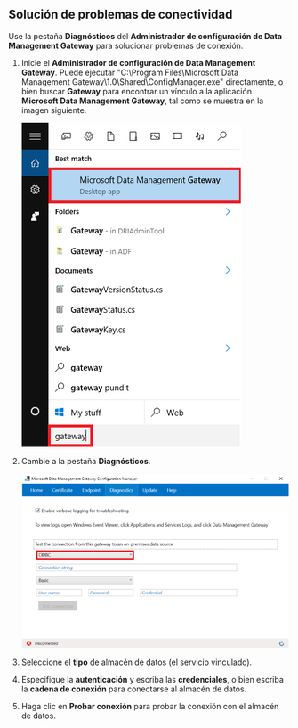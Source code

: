 ## Solución de problemas de conectividad
Use la pestaña **Diagnósticos** del **Administrador de configuración de Data Management Gateway** para solucionar problemas de conexión.

1. Inicie el **Administrador de configuración de Data Management Gateway**. Puede ejecutar "C:\\Program Files\\Microsoft Data Management Gateway\\1.0\\Shared\\ConfigManager.exe" directamente, o bien buscar **Gateway** para encontrar un vínculo a la aplicación **Microsoft Data Management Gateway**, tal como se muestra en la imagen siguiente. 

	![Buscar puerta de enlace](./media/data-factory-troubleshoot-connectivity/search-gateway.png)
2. Cambie a la pestaña **Diagnósticos**.

	![Diagnóstico de puerta de enlace](./media/data-factory-troubleshoot-connectivity/data-factory-gateway-diagnostics.png) 
3. Seleccione el **tipo** de almacén de datos (el servicio vinculado). 
4. Especifique la **autenticación** y escriba las **credenciales**, o bien escriba la **cadena de conexión** para conectarse al almacén de datos. 
5. Haga clic en **Probar conexión** para probar la conexión con el almacén de datos. 

<!---HONumber=AcomDC_0420_2016-->